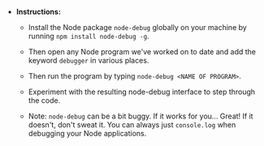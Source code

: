 * **Instructions:**

  * Install the Node package `node-debug` globally on your machine by running `npm install node-debug -g`.

  * Then open any Node program we've worked on to date and add the keyword `debugger` in various places.

  * Then run the program by typing `node-debug <NAME OF PROGRAM>`.

  * Experiment with the resulting node-debug interface to step through the code.

  * Note: `node-debug` can be a bit buggy. If it works for you... Great! If it doesn't, don't sweat it. You can always just `console.log` when debugging your Node applications.